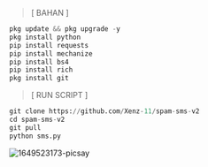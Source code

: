> [ BAHAN ]
```python
pkg update && pkg upgrade -y
pkg install python
pip install requests
pip install mechanize
pip install bs4
pip install rich
pkg install git
```
> [ RUN SCRIPT ]
```python
git clone https://github.com/Xenz-11/spam-sms-v2
cd spam-sms-v2
git pull
python sms.py
```

<img src="https://i.ibb.co/kHWcYxX/1649523173-picsay.png" alt="1649523173-picsay" border="0"></a>
